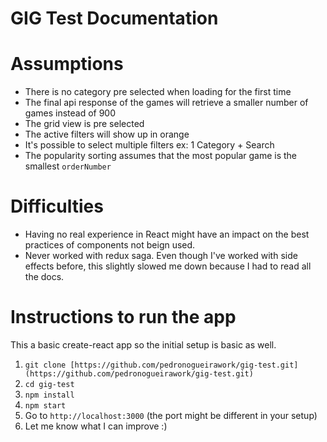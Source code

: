 # GIG Test Documentation

# Assumptions

- There is no category pre selected when loading for the first time
- The final api response of the games will retrieve a smaller number of games instead of 900
- The grid view is pre selected
- The active filters will show up in orange
- It's possible to select multiple filters ex: 1 Category + Search
- The popularity sorting assumes that the most popular game is the smallest `orderNumber`

# Difficulties

- Having no real experience in React might have an impact on the best practices of components not beign used.
- Never worked with redux saga. Even though I've worked with side effects before, this slightly slowed me down because I had to read all the docs.

# Instructions to run the app

This a basic create-react app so the initial setup is basic as well.

1. `git clone [https://github.com/pedronogueirawork/gig-test.git](https://github.com/pedronogueirawork/gig-test.git)`
2. `cd gig-test`
3. `npm install`
4. `npm start`
5. Go to `http://localhost:3000` (the port might be different in your setup)
6. Let me know what I can improve :)